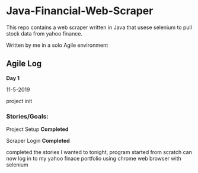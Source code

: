 # Java-Financial-Web-Scraper
This repo contains a web scraper written in Java that usese selenium to pull stock data from yahoo finance.



Written by me in a solo Agile environment




## Agile Log

**Day 1**   

11-5-2019

project init

### Stories/Goals:

Project Setup **Completed**

Scraper Login **Completed**


completed the stories I wanted to tonight, program started from scratch can now log in to my yahoo finace portfolio using chrome web browser with selenium





